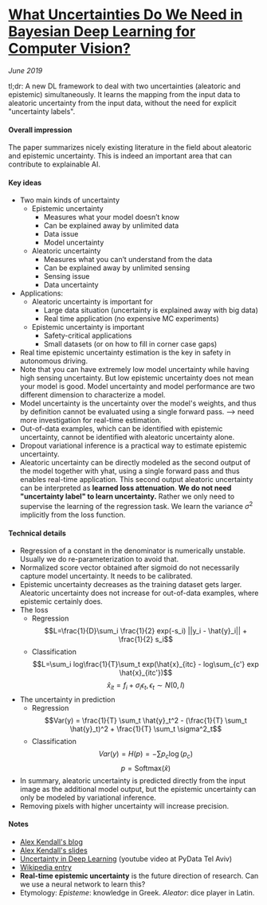 # [What Uncertainties Do We Need in Bayesian Deep Learning for Computer Vision?](https://arxiv.org/pdf/1703.04977.pdf)

_June 2019_

tl;dr: A new DL framework to deal with two uncertainties (aleatoric and epistemic) simultaneously. It learns the mapping from the input data to aleatoric uncertainty from the input data, without the need for explicit "uncertainty labels".

#### Overall impression
The paper summarizes nicely existing literature in the field about aleatoric and epistemic uncertainty. This is indeed an important area that can contribute to explainable AI.

#### Key ideas
- Two main kinds of uncertainty
	- Epistemic uncertainty
		- Measures what your model doesn’t know
		- Can be explained away by unlimited data
		- Data issue
		- Model uncertainty
	- Aleatoric uncertainty
		- Measures what you can’t understand from the data
		- Can be explained away by unlimited sensing
		- Sensing issue
		- Data uncertainty
- Applications:
	- Aleatoric uncertainty is important for
		- Large data situation (uncertainty is explained away with big data)
		- Real time application (no expensive MC experiments)
	- Epistemic uncertainty is important
		- Safety-critical applications
		- Small datasets (or on how to fill in corner case gaps)
- Real time epistemic uncertainty estimation is the key in safety in autonomous driving.
- Note that you can have extremely low model uncertainty while having high sensing uncertainty. But low epistemic uncertainty does not mean your model is good. Model uncertainty and model performance are two different dimension to characterize a model. 
- Model uncertainty is the uncertainty over the model's weights, and thus by definition cannot be evaluated using a single forward pass. --> need more investigation for real-time estimation.
- Out-of-data examples, which can be identified with epistemic uncertainty, cannot be identified with aleatoric uncertainty alone.
- Dropout variational inference is a practical way to estimate epistemic uncertainty.
- Aleatoric uncertainty can be directly modeled as the second output of the model together with yhat, using a single forward pass and thus enables real-time application. This second output aleatoric uncertainty can be interpreted as **learned loss attenuation**. **We do not need "uncertainty label" to learn uncertainty.** Rather we only need to supervise the learning of the regression task. We learn the variance $\sigma^2$ implicitly from the loss function.

#### Technical details
- Regression of a constant in the denominator is numerically unstable. Usually we do re-parameterization to avoid that.
- Normalized score vector obtained after sigmoid do not necessarily capture model uncertainty. It needs to be calibrated. 
- Epistemic uncertainty decreases as the training dataset gets larger. Aleatoric uncertainty does not increase for out-of-data examples, where epistemic certainly does.
- The loss
	- Regression
	$$L=\frac{1}{D}\sum_i \frac{1}{2} exp(-s_i) ||y_i - \hat{y}_i|| + \frac{1}{2} s_i$$
	- Classification
	$$L=\sum_i log\frac{1}{T}\sum_t exp(\hat{x}_{itc} - log\sum_{c'} exp \hat{x}_{itc'})$$
	$$\hat{x}_{it} = f_i + \sigma_i \epsilon_t, \epsilon_t \sim N(0, I)$$
- The uncertainty in prediction
	- Regression
	$$Var(y) = \frac{1}{T} \sum_t \hat{y}_t^2 - (\frac{1}{T} \sum_t \hat{y}_t)^2 + \frac{1}{T} \sum_t \sigma^2_t$$
	- Classification
	$$Var(y) = H(p) = -\sum p_c \log(p_c)$$
	$$p = \text{Softmax}(\hat{x})$$
- In summary, aleatoric uncertainty is predicted directly from the input image as the additional model output, but the epistemic uncertainty can only be modeled by variational inference. 
- Removing pixels with higher uncertainty will increase precision.

#### Notes
- [Alex Kendall's blog](https://alexgkendall.com/computer_vision/bayesian_deep_learning_for_safe_ai/)
- [Alex Kendall's slides](https://alexgkendall.com/media/presentations/oxford_seminar.pdf)
- [Uncertainty in Deep Learning](https://www.youtube.com/watch?v=HRfDiqgh6CE) (youtube video at PyData Tel Aviv)
- [Wikipedia entry](https://en.wikipedia.org/wiki/Uncertainty_quantification#Aleatoric_and_epistemic_uncertainty)
- **Real-time epistemic uncertainty** is the future direction of research. Can we use a neural network to learn this?
- Etymology: *Episteme*: knowledge in Greek. *Aleator*: dice player in Latin.